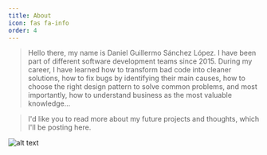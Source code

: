 ```yaml
---
title: About
icon: fas fa-info
order: 4
---
```


>Hello there, my name is Daniel Guillermo Sánchez López. I have been part of different software development teams since 2015. During my career, I have learned how to transform bad code into cleaner solutions, how to fix bugs by identifying their main causes, how to choose the right design pattern to solve common problems, and most importantly, how to understand business as the most valuable knowledge...

>I'd like you to read more about my future projects and thoughts, which I'll be posting here.

![alt text](https://kingdsl.github.io/assets/img/favicons/ms-icon-310x310.png "Title")